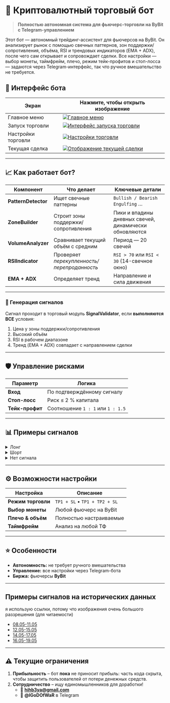 # 🤖 Криптовалютный торговый бот

> **Полностью автономная система для фьючерс-торговли на ByBit c Telegram-управлением**

Этот бот ― автономный трейдинг-ассистент для фьючерсов на ByBit. Он анализирует рынок с помощью свечных паттернов, зон поддержки/сопротивления, объёма, RSI и трендовых индикаторов (EMA + ADX), после чего сам открывает и сопровождает сделки. Все настройки — выбор монеты, таймфрейм, плечо, режим тейк-профитов и стоп-лосса — задаются через Telegram-интерфейс, так что ручное вмешательство не требуется.

## 📸 Интерфейс бота

| Экран | Нажмите, чтобы открыть изображение |
|-------|------------------------------------|
| Главное меню | [![Главное меню](https://i.ibb.co/3mGZ77V6/image.png)](https://i.ibb.co/3mGZ77V6/image.png) |
| Запуск торговли | [![Интерфейс запуска торговли](https://i.ibb.co/t0Dhb2K/image.png)](https://i.ibb.co/t0Dhb2K/image.png) |
| Настройки торговли | [![Настройки торговли](https://i.ibb.co/h1y9p5S7/image.png)](https://i.ibb.co/h1y9p5S7/image.png) |
| Текущая сделка | [![Отображение текущей сделки](https://i.ibb.co/TDwj5K8N/image.png)](https://i.ibb.co/TDwj5K8N/image.png) |


---

## 📈 Как работает бот?

| Компонент | Что делает | Ключевые детали |
|-----------|------------|-----------------|
| **PatternDetector** | Ищет свечные паттерны | `Bullish / Bearish Engulfing` … |
| **ZoneBuilder** | Строит зоны поддержки/сопротивления | Пики и впадины дневных свечей, динамически обновляются |
| **VolumeAnalyzer** | Сравнивает текущий объём с средним | Период — 20 свечей |
| **RSIIndicator** | Проверяет *перекупленность/перепроданность* | `RSI > 70` или `RSI < 30` (14-свечное окно) |
| **EMA + ADX** | Определяет тренд | Направление и сила движения |

---

### 🔔 Генерация сигналов  

Сигнал проходит в торговый модуль **SignalValidator**, если **выполняются ВСЕ** условия:

1. Цена у зоны поддержки/сопротивления  
2. Высокий объём  
3. RSI в рабочем диапазоне  
4. Тренд (EMA + ADX) совпадает с направлением сделки  

---

## 🛡️ Управление рисками

| Параметр | Логика |
|----------|--------|
| **Вход** | По подтверждённому сигналу |
| **Стоп-лосс** | Риск ≤ 2 % капитала |
| **Тейк-профит** | Соотношение `1 : 1` или `1 : 1.5` |

---

## 📊 Примеры сигналов

<details>
<summary>Лонг</summary>

- **Паттерн:** Bullish Engulfing у поддержки **100**  
- **Объём:** высокий  
- **RSI:** 35  
- **Тренд:** бычий  

| Вход | SL | TP₁ | TP₂ |
|------|----|-----|-----|
| 102  | 99 | 105 | 106.5 |
</details>

<details>
<summary>Шорт</summary>

- **Паттерн:** Bearish Engulfing у сопротивления **101**  
- **Объём:** высокий  
- **RSI:** 68  
- **Тренд:** медвежий  

| Вход | SL | TP₁ | TP₂ |
|------|----|-----|-----|
| 98   | 102 | 94 | 92 |
</details>

<details>
<summary>Нет сигнала</summary>

- **Паттерн:** Hammer (далеко от зон)  
- **Объём:** низкий  
- **RSI:** 75 (перекуплен)  

> Сделка не открывается — условия не выполнены.
</details>

---

## ⚙️ Возможности настройки

| Настройка | Описание |
|-----------|----------|
| **Режим торговли** | `TP1 + SL` • `TP1 + TP2 + SL` |
| **Выбор монеты** | Любой фьючерс на ByBit |
| **Плечо & объём** | Полностью настраиваемые |
| **Таймфрейм** | Анализ на любой ТФ |

---

## ⭐ Особенности

- **Автономность:** не требует ручного вмешательства  
- **Управление:** все настройки через Telegram-бота  
- **Биржа:** фьючерсы **ByBit**

---

##  Примеры сигналов на исторических данных

я использую ссылки, потому что изображения очень большого раззрешения (для читаемости)

- [08.05-11.05](https://i.ibb.co/wNvBZJ6r/08-11-05.png)
- [12.05-15.05](https://i.ibb.co/ccVqtG6H/12-15-05.png)
- [14.05-17.05](https://i.ibb.co/3yp1HKNS/14-17-05.png)
- [16.05-19.05](https://i.ibb.co/8g9hNGZw/16-19-05.png)

---

## ⚠️ Текущие ограничения

1. **Прибыльность** – бот **пока** не приносит прибыль: часть кода скрыта, чтобы защитить пользователей от потери денежных средств.  
2. **Сотрудничество** – ищу единомышленников для доработки!  
   - 📧 **hihb3ya@gmail.com**  
   - 💬 **@lGoDOfWaR** в Telegram  
